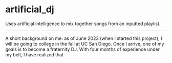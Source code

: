 # artificial_dj
Uses artificial intelligence to mix together songs from an inputted playlist.

---

A short background on me: as of June 2023 (when I started this project), I will be going to college in the fall at UC San Diego. Once I arrive, one of my goals is to become a fraternity DJ. With four months of experience under my belt, I have realized that 